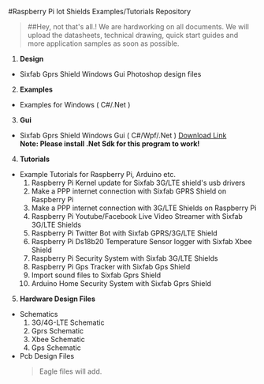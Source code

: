 #Raspberry Pi Iot Shields Examples/Tutorials Repository

> ##Hey, not that's all.! We are hardworking on all documents. We will upload the datasheets,  technical drawing, quick start guides and more application samples as soon as possible.

1. **Design**
  - Sixfab Gprs Shield Windows Gui Photoshop design files

2. **Examples**
  - Examples for Windows ( C#/.Net )
  
3. **Gui**
  - Sixfab Gprs Shield Windows Gui ( C#/Wpf/.Net ) [Download Link](https://raw.githubusercontent.com/sixfab/rpiShields/master/gui/SixFabWpf.rar)<br/>
    **Note: Please install .Net Sdk for this program to work!**
  
4. **Tutorials**
  - Example Tutorials for Raspberry Pi, Arduino etc.
    1.  Raspberry Pi Kernel update for Sixfab 3G/LTE shield's usb drivers
    2.  Make a PPP internet connection with Sixfab GPRS Shield on Raspberry Pi
    3.  Make a PPP internet connection with 3G/LTE Shields on Raspberry Pi
    4.  Raspberry Pi Youtube/Facebook Live Video Streamer with Sixfab 3G/LTE Shields
    5.  Raspberry Pi Twitter Bot with Sixfab GPRS/3G/LTE Shield
    6.  Raspberry Pi Ds18b20 Temperature Sensor logger with Sixfab Xbee Shield
    7.  Raspberry Pi Security System with Sixfab 3G/LTE Shields
    8.  Raspberry Pi Gps Tracker with Sixfab Gps Shield
    9.  Import sound files to Sixfab Gprs Shield
    10. Arduino Home Security System with Sixfab Gprs Shield
    
5. **Hardware Design Files**
  - Schematics
    1. 3G/4G-LTE Schematic
    2. Gprs Schematic 
    3. Xbee Schematic
    4. Gps Schematic 
  - Pcb Design Files
    > Eagle files will add.
    
